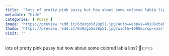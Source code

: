 ```yaml
---
title:  "lots of pretty pink pussy but how about some colored labia lips? 🥺👉👈"
metadate: "hide"
categories: [ Pussy ]
image: "https://preview.redd.it/6d9zgo5d28p51.jpg?auto=webp&s=49186cbab991011d3ac9c532bfd1372a2ad5b00b"
thumb: "https://preview.redd.it/6d9zgo5d28p51.jpg?width=1080&crop=smart&auto=webp&s=40ed321e9699488abd164f373cfcf65961762c6d"
visit: ""
---
```

lots of pretty pink pussy but how about some colored labia lips? 🥺👉👈
